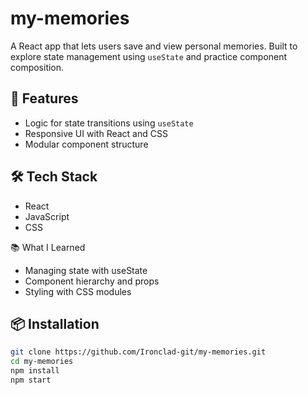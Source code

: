 # my-memories

A React app that lets users save and view personal memories. Built to explore state management using `useState` and practice component composition.

## 🚀 Features
- Logic for state transitions using `useState`
- Responsive UI with React and CSS
- Modular component structure

## 🛠️ Tech Stack
- React
- JavaScript
- CSS

📚 What I Learned
- Managing state with useState
- Component hierarchy and props
- Styling with CSS modules

## 📦 Installation
```bash
git clone https://github.com/Ironclad-git/my-memories.git
cd my-memories
npm install
npm start
